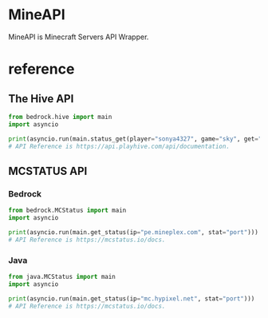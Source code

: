 # MineAPI
MineAPI is Minecraft Servers API Wrapper.  


# reference
## The Hive API
```python
from bedrock.hive import main
import asyncio

print(asyncio.run(main.status_get(player="sonya4327", game="sky", get="kills")))
# API Reference is https://api.playhive.com/api/documentation.
```
## MCSTATUS API
### Bedrock
```python
from bedrock.MCStatus import main
import asyncio

print(asyncio.run(main.get_status(ip="pe.mineplex.com", stat="port")))
# API Reference is https://mcstatus.io/docs.
```
### Java
```python
from java.MCStatus import main
import asyncio

print(asyncio.run(main.get_status(ip="mc.hypixel.net", stat="port")))
# API Reference is https://mcstatus.io/docs.
```